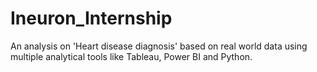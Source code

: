 # Ineuron_Internship
An analysis on 'Heart disease diagnosis' based on real world data using multiple analytical tools like Tableau, Power BI and Python.
